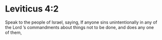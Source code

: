 # Leviticus 4:2

Speak to the people of Israel, saying, If anyone sins unintentionally in any of the Lord ’s commandments about things not to be done, and does any one of them,
